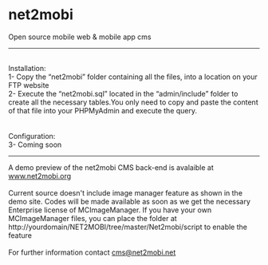 net2mobi
========

Open source mobile web &amp; mobile app cms

-------------------------------------------
<br>Installation:
<br>1- Copy the “net2mobi” folder containing all the files, into a location on your FTP website
<br>2- Execute the “net2mobi.sql” located in the “admin/include” folder to create all the necessary tables.You only need to copy and paste the content of that file into your PHPMyAdmin and
execute the query.<br>
<br>
<br>Configuration:
<br>3- Coming soon

-----------------------------------------
A demo preview of the net2mobi CMS back-end is avalaible at www.net2mobi.org
<br>
<br>Current source doesn't include image manager feature as shown in the demo site. Codes will be made available as soon as
we get the necessary Enterprise license of MCImageManager. If you have your own MCImageManager files, you can place the folder at http://yourdomain/NET2MOBI/tree/master/Net2mobi/script to enable the feature
<br>
<br>For further information contact cms@net2mobi.net

